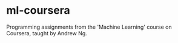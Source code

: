 # ml-coursera
Programming assignments from the 'Machine Learning' course on Coursera, taught by Andrew Ng.
